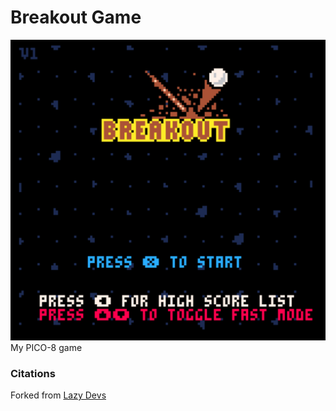 # **Breakout Game**
![Screenshot of the home page](homescreen.png)
My PICO-8 game
### Citations
Forked from [Lazy Devs](https://www.lexaloffle.com/bbs/?pid=53977#p)
